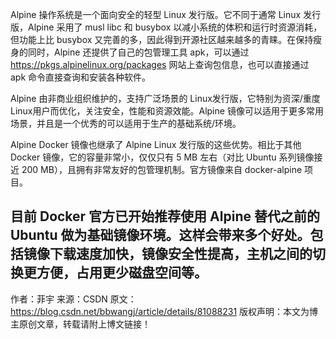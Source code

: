 Alpine 操作系统是一个面向安全的轻型 Linux 发行版。它不同于通常 Linux 发行版，Alpine 采用了 musl libc 和 busybox 以减小系统的体积和运行时资源消耗，但功能上比 busybox 又完善的多，因此得到开源社区越来越多的青睐。在保持瘦身的同时，Alpine 还提供了自己的包管理工具 apk，可以通过 https://pkgs.alpinelinux.org/packages 网站上查询包信息，也可以直接通过 apk 命令直接查询和安装各种软件。

Alpine 由非商业组织维护的，支持广泛场景的 Linux发行版，它特别为资深/重度Linux用户而优化，关注安全，性能和资源效能。Alpine 镜像可以适用于更多常用场景，并且是一个优秀的可以适用于生产的基础系统/环境。

Alpine Docker 镜像也继承了 Alpine Linux 发行版的这些优势。相比于其他 Docker 镜像，它的容量非常小，仅仅只有 5 MB 左右（对比 Ubuntu 系列镜像接近 200 MB），且拥有非常友好的包管理机制。官方镜像来自 docker-alpine 项目。

目前 Docker 官方已开始推荐使用 Alpine 替代之前的 Ubuntu 做为基础镜像环境。这样会带来多个好处。包括镜像下载速度加快，镜像安全性提高，主机之间的切换更方便，占用更少磁盘空间等。
--------------------- 
作者：菲宇 
来源：CSDN 
原文：https://blog.csdn.net/bbwangj/article/details/81088231 
版权声明：本文为博主原创文章，转载请附上博文链接！